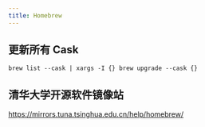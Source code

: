 ```yaml
---
title: Homebrew
---
```


## 更新所有 Cask

```{shell}
brew list --cask | xargs -I {} brew upgrade --cask {}
```


## 清华大学开源软件镜像站

https://mirrors.tuna.tsinghua.edu.cn/help/homebrew/